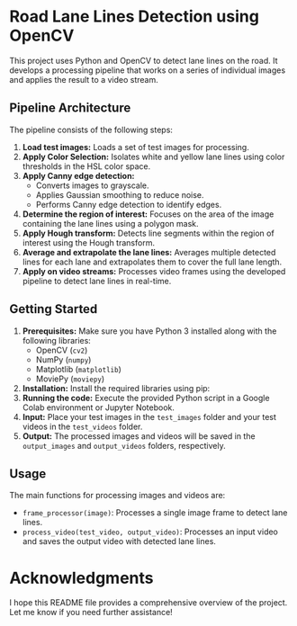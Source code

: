 # Road Lane Lines Detection using OpenCV

This project uses Python and OpenCV to detect lane lines on the road. It develops a processing pipeline that works on a series of individual images and applies the result to a video stream.

## Pipeline Architecture

The pipeline consists of the following steps:

1. **Load test images:** Loads a set of test images for processing.
2. **Apply Color Selection:** Isolates white and yellow lane lines using color thresholds in the HSL color space.
3. **Apply Canny edge detection:**
    - Converts images to grayscale.
    - Applies Gaussian smoothing to reduce noise.
    - Performs Canny edge detection to identify edges.
4. **Determine the region of interest:** Focuses on the area of the image containing the lane lines using a polygon mask.
5. **Apply Hough transform:** Detects line segments within the region of interest using the Hough transform.
6. **Average and extrapolate the lane lines:** Averages multiple detected lines for each lane and extrapolates them to cover the full lane length.
7. **Apply on video streams:** Processes video frames using the developed pipeline to detect lane lines in real-time.

## Getting Started

1. **Prerequisites:** Make sure you have Python 3 installed along with the following libraries:
    - OpenCV (`cv2`)
    - NumPy (`numpy`)
    - Matplotlib (`matplotlib`)
    - MoviePy (`moviepy`)
2. **Installation:** Install the required libraries using pip:
3.  **Running the code:** Execute the provided Python script in a Google Colab environment or Jupyter Notebook.
4. **Input:** Place your test images in the `test_images` folder and your test videos in the `test_videos` folder.
5. **Output:** The processed images and videos will be saved in the `output_images` and `output_videos` folders, respectively.

## Usage

The main functions for processing images and videos are:

- `frame_processor(image)`: Processes a single image frame to detect lane lines.
- `process_video(test_video, output_video)`: Processes an input video and saves the output video with detected lane lines.


# Acknowledgments

I hope this README file provides a comprehensive overview of the project. Let me know if you need further assistance!
